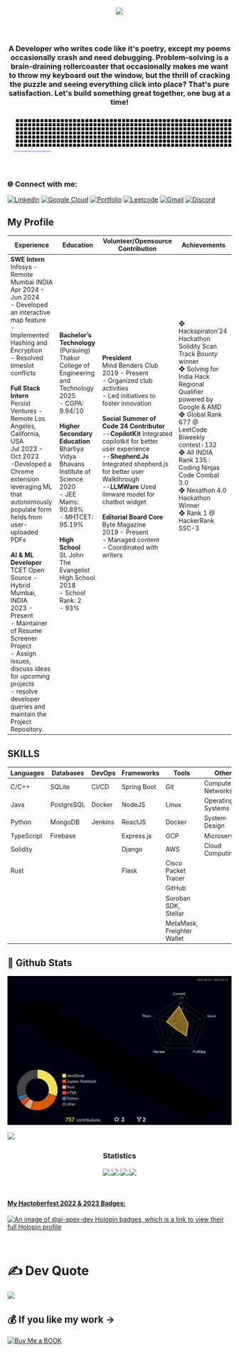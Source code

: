<h1 align="center">
  <a href="https://git.io/typing-svg">
    <img src="https://readme-typing-svg.herokuapp.com/?lines=Hello,+There!+👋;Nice+to+meet+you!&center=true&size=30">
  </a>
</h1>
<img src="https://www.animatedimages.org/data/media/562/animated-line-image-0111.gif" width="1000" height="2" />

<h3 align="center">A Developer who writes code like it's poetry, except my poems occasionally crash and need debugging. Problem-solving is a brain-draining rollercoaster that occasionally makes me want to throw my keyboard out the window, but the thrill of cracking the puzzle and seeing everything click into place? That's pure satisfaction. Let's build something great together, one bug at a time!</h3>

![gitartwork](gitartwork.svg)


<img src="https://www.animatedimages.org/data/media/562/animated-line-image-0111.gif" width="1000" height="2" />
<h3 align="left">🌐 Connect with me:</h3>

[![LinkedIn](https://img.shields.io/badge/LinkedIn-%230077B5.svg?logo=linkedin&logoColor=blue)](https://www.linkedin.com/in/sharukhali-farookali-naziyabegum-syed-2817bb272/)
[![Google Cloud](https://img.shields.io/badge/Google%20Cloud-%234285F4.svg?logo=google-cloud&logoColor=white)](https://www.cloudskillsboost.google/public_profiles/7322d512-7cb2-452e-9746-9432ea161f52)
[![Portfolio](https://img.shields.io/badge/Portfolio-%23FF0000.svg?logo=web&logoColor=blue)](https://sharukhalisyed.tech/)
[![Leetcode](https://img.shields.io/badge/Leetcode-%23FFA116.svg?logo=leetcode&logoColor=black)](https://leetcode.com/u/SHAHSAI/)
[![Gmail](https://img.shields.io/badge/Gmail-%23D14836.svg?logo=gmail&logoColor=white)](mailto:shahsai11111@gmail.com)
[![Discord](https://img.shields.io/badge/Discord-%237289DA.svg?logo=discord&logoColor=white)](https://discord.gg/cW2eQW9J)



## My Profile

| **Experience**                                                                                   | **Education**                                             | **Volunteer/Opensource Contribution**                                 | **Achievements**                                                                                                                                                                                                                  |
|--------------------------------------------------------------------------------------------------|-----------------------------------------------------------|----------------------------------------------------------------------|---------------------------------------------------------------------------------------------------------------------------------------------------------------------------------------------------------------------------------|
| **SWE Intern** <br> Infosys - Remote Mumbai INDIA<br> Apr 2024 - Jun 2024 <br> - Developed an interactive map feature <br> - Implemented Hashing and Encryption <br> - Resolved timeslot conflicts <br> <br> **Full Stack Intern** <br> Persist Ventures -Remote Los Angeles, California, USA <br> Jul 2023 - Oct 2023 <br> -Developed a Chrome extension leveraging ML that<br>autonomously populate form fields from user-uploaded PDFs<br> <br> **AI & ML Developer** <br> TCET Open Source -Hybrid Mumbai, INDIA<br> 2023 - Present <br> - Maintainer of Resume Screener Project <br> - Assign issues, discuss ideas for upcoming projects <br> - resolve developer queries and maintain the Project Repository. | **Bachelor’s Technology** (Pursuing) <br> Thakur College of Engineering and Technology <br> 2025 <br> - CGPA: 9.94/10 <br> <br> **Higher Secondary Education** <br> Bhartiya Vidya Bhavans Institute of Science <br> 2020 <br> - JEE Mains: 90.89% <br> - MHTCET: 95.19% <br><br> **High School** <br> St. John The Evangelist High School <br> 2018 <br> - School Rank: 2 <br> - 93% <br><br><br><br><br><br><br>| **President** <br> Mind Benders Club <br> 2019 - Present <br> - Organized club activities <br> - Led initiatives to foster innovation <br><br> **Social Summer of Code 24 Contributor** <br> --**CopilotKit** Integrated copilotkit for better user experience <br> --**Shepherd.Js** Integrated shepherd.js for better user Walkthrough <br> --**LLMWare** Used llmware model for chatbot widget <br><br> **Editorial Board Core** <br> Byte Magazine <br> 2019 - Present <br> - Managed content <br> - Coordinated with writers <br><br><br><br><br><br><br><br><br><br><br>| ❖ Hackspiraton’24 Hackathon Solidity Scan Track Bounty winner <br> ❖ Solving for India Hack Regional Qualifier powered by Google & AMD  <br> ❖ Global Rank 677 @ LeetCode Biweekly contest-132 <br> ❖ All INDIA Rank 135 : Coding Ninjas Code Combat 3.0 <br> ❖ Nexathon 4.0 Hackathon Winner <br> ❖ Rank 1 @ HackerRank SSC-3 <br><br><br><br><br><br><br><br><br><br><br><br><br><br><br><br><br><br><br>|






## SKILLS

| Languages          | Databases            | DevOps       | Frameworks              | Tools                       | Others                      |  
|--------------------|----------------------|--------------|-------------------------|-----------------------------|-----------------------------|
| C/C++              | SQLite               | CI/CD        | Spring Boot             | Git                         | Computer Networks           |
| Java               | PostgreSQL           | Docker       | NodeJS                  | Linux                       | Operating Systems           |
| Python             | MongoDB              | Jenkins      | ReactJS                 | Docker                      | System Design               |
| TypeScript         | Firebase             |              | Express.js              | GCP                         | Microservices               |
| Solidity           |                      |              | Django                  | AWS                         | Cloud Computing             |
| Rust               |                      |              | Flask                   | Cisco Packet Tracer         |                             |
|                    |                      |              |                         | GitHub                      |                             |
|                    |                      |              |                         | Soroban SDK, Stellar        |                             |
|                    |                      |              |                         | MetaMask, Freighter Wallet  |                             |
## 💫 Github Stats

![](./profile-3d-contrib/profile-night-rainbow.svg)


<img src="https://user-images.githubusercontent.com/73097560/115834477-dbab4500-a447-11eb-908a-139a6edaec5c.gif"><h3 align="center">Statistics</h3>
<div align="center">
<a href="https://github.com/ai-apex-dev">
<img align="center" src="http://github-profile-summary-cards.vercel.app/api/cards/most-commit-language?username=ai-apex-dev&theme=highcontrast" height="180em" />
<img align="center" src="http://github-profile-summary-cards.vercel.app/api/cards/repos-per-language?username=ai-apex-dev&theme=highcontrast" height="180em" />
<img align="center" src="http://github-profile-summary-cards.vercel.app/api/cards/productive-time?username=ai-apex-dev&theme=highcontrast" height="180em" />
<img align="center" src="http://github-profile-summary-cards.vercel.app/api/cards/profile-details?username=ai-apex-dev&theme=highcontrast" height="180em" />
</div>
<br>

<img src="https://www.animatedimages.org/data/media/562/animated-line-image-0111.gif" width="1000" height="2" />

<h4 align="left">My Hactoberfest 2022 & 2023 Badges:</h4>


[![An image of @ai-apex-dev Holopin badges, which is a link to view their full Holopin profile](https://holopin.me/aiapexdev)](https://holopin.io/@aiapexdev)

<img src="https://www.animatedimages.org/data/media/562/animated-line-image-0111.gif" width="1000" height="2" />

<!--
# 📊 LeetCode Stats

![LeetCode Stats](https://leetcard.jacoblin.cool/SHAHSAI?theme=dark&font=Josefin%20Slab&ext=heatmap)
<br>

<img src="https://www.animatedimages.org/data/media/562/animated-line-image-0111.gif" width="1000" height="2" />
-->
# ✍️ Dev Quote

![](https://quotes-github-readme.vercel.app/api?type=horizontal&theme=dark)

## 💰 If you like my work ->
  [![Buy Me a BOOK](https://img.shields.io/badge/Buy%20Me%20a%20BOOK-ffdd00?style=for-the-badge&logo=buy-me-a-BOOK&logoColor=black)](https://buymeacoffee.com/shahsai11111) 

